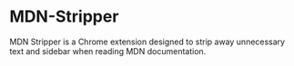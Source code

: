 # MDN-Stripper
MDN Stripper is a Chrome extension designed to strip away unnecessary text and sidebar when reading MDN documentation.
